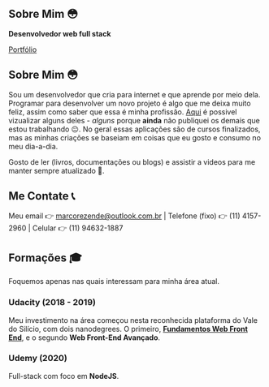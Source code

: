## Sobre Mim 😳
**Desenvolvedor web full stack**

[Portfólio](https://marcorezendebackup.github.io/portfolio/)

## Sobre Mim 😳
Sou um desenvolvedor que cria para internet e que aprende por meio dela. Programar para desenvolver um novo projeto é algo que me deixa muito feliz, assim como saber que essa é minha profissão. [Aqui](https://marcorezendebackup.github.io/portfolio/) é possivel vizualizar alguns deles - *alguns* porque **ainda** não publiquei os demais que estou trabalhando 😐. No geral essas aplicações são de cursos finalizados, mas as minhas criações se baseiam em coisas que eu gosto e consumo no meu dia-a-dia.

Gosto de ler (livros, documentações ou blogs) e assistir a videos para me manter sempre atualizado 🧐.

## Me Contate 📞
Meu email 👉 marcorezende@outlook.com.br | Telefone (fixo) 👉 (11) 4157-2960 | Celular 👉 (11) 94632-1887

## Formações 🎓
Foquemos apenas nas quais interessam para minha área atual.

### Udacity (2018 - 2019)
Meu investimento na área começou nesta reconhecida plataforma do Vale do Silício, com dois nanodegrees. O primeiro, **[Fundamentos Web Front End](https://www.udacity.com/course/front-end-web-developer-nanodegree--nd0011)**, e o segundo **Web Front-End Avançado**.

### Udemy (2020)
Full-stack com foco em **NodeJS**.

<!--
**MarcoRezende/marcorezende** is a ✨ _special_ ✨ repository because its `README.md` (this file) appears on your GitHub profile.

Here are some ideas to get you started:


- 🔭 I’m currently working on ...
- 🌱 I’m currently learning ...
- 👯 I’m looking to collaborate on ...
- 🤔 I’m looking for help with ...
- 💬 Ask me about ...
- 📫 How to reach me: ...
- 😄 Pronouns: ...
- ⚡ Fun fact: ...
-->
